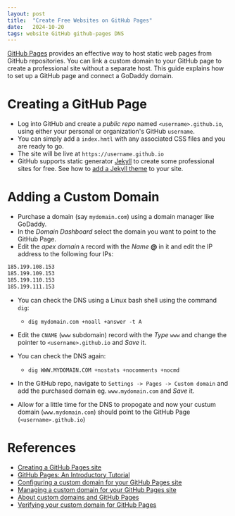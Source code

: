 ```yaml
---
layout: post
title:  "Create Free Websites on GitHub Pages"
date:   2024-10-20
tags: website GitHub github-pages DNS 
---
```


[GitHub Pages](https://docs.github.com/en/pages/quickstart) provides an effective way to host static web pages from GitHub repositories. You can link a custom domain to your GitHub page to create a professional site without a separate host. This guide explains how to set up a GitHub page and connect a GoDaddy domain. 

# Creating a GitHub Page

- Log into GitHub and create a _public repo_ named `<username>.github.io`, using either your personal or organization's GitHub `username`.
- You can simply add a `index.hmtl` with any associated CSS files and you are ready to go. 
- The site will be live at `https://username.github.io`
- GitHub supports static generator [Jekyll](https://jekyllrb.com/) to create some professional sites for free. See how to [add a Jekyll theme](https://docs.github.com/pages/setting-up-a-github-pages-site-with-jekyll/adding-a-theme-to-your-github-pages-site-using-jekyll) to your site.

# Adding a Custom Domain

- Purchase a domain (say `mydomain.com`) using a domain manager like GoDaddy.
- In the _Domain Dashboard_ select the domain you want to point to the GitHub Page.
- Edit the _apex domain_ `A` record with the _Name_ **@** in it and edit the IP address to the following four IPs:

```bash
185.199.108.153
185.199.109.153
185.199.110.153
185.199.111.153
``` 

- You can check the DNS using a Linux bash shell using the command `dig`:
  - `dig mydomain.com +noall +answer -t A`

- Edit the `CNAME` (`www` subdomain) record with the _Type_ `www` and change the pointer to `<username>.github.io` and _Save_ it.

- You can check the DNS again: 
  - `dig WWW.MYDOMAIN.COM +nostats +nocomments +nocmd`

- In the GitHub repo, navigate to `Settings -> Pages -> Custom domain` and add the purchased domain eg. `www.mydomain.com` and _Save_ it.

- Allow for a little time for the DNS to propogate and now your custum domain (`www.mydomain.com`) should point to the GitHub Page (`<username>.github.io`)
  

# References

- [Creating a GitHub Pages site](https://docs.github.com/en/pages/getting-started-with-github-pages/creating-a-github-pages-site)
- [GitHub Pages: An Introductory Tutorial](https://builtin.com/software-engineering-perspectives/github-pages) 
- [Configuring a custom domain for your GitHub Pages site](https://docs.github.com/en/pages/configuring-a-custom-domain-for-your-github-pages-site)
- [Managing a custom domain for your GitHub Pages site](https://docs.github.com/en/pages/configuring-a-custom-domain-for-your-github-pages-site/managing-a-custom-domain-for-your-github-pages-site)
- [About custom domains and GitHub Pages](https://docs.github.com/en/pages/configuring-a-custom-domain-for-your-github-pages-site/about-custom-domains-and-github-pages)
- [Verifying your custom domain for GitHub Pages](https://docs.github.com/en/pages/configuring-a-custom-domain-for-your-github-pages-site/verifying-your-custom-domain-for-github-pages)
